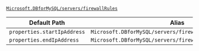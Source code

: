 [`Microsoft.DBforMySQL/servers/firewallRules`](https://docs.microsoft.com/en-us/azure/templates/microsoft.dbformysql/servers/firewallrules)

| Default Path | Alias |
|---|---|
| `properties.startIpAddress` | `Microsoft.DBforMySQL/servers/firewallRules/startIpAddress` |
| `properties.endIpAddress` | `Microsoft.DBforMySQL/servers/firewallRules/endIpAddress` |

